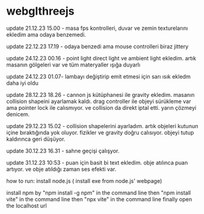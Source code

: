 # webglthreejs

update 21.12.23 15.00 - masa fps kontrolleri, duvar ve zemin texturelarını ekledim
ama odaya benzemedi.

update 22.12.23 17.19 - odaya benzedi ama mouse controlleri biraz jittery

update 24.12.23 00.16 - point light direct light ve ambient light ekledim. artık masanın gölgeleri var ve tüm materyaller ışığa duyarlı

update 24.12.23 01.07- lambayı değiştirip emit etmesi için sarı ısık ekledm daha iyi oldu

update 28.12.23 18.26 - cannon js kütüphanesi ile gravity ekledim. masanın collision shapeini ayarlamak kaldı. drag controller ile objeyi sürükleme var ama pointer lock ile calısmıyor. ve collision da direkt iptal etti. yarın çözmeyi denicem.

update 29.12.23 15.02 - collision shapelerini ayarladım. artık objeleri kutunun içine bıraktığında yok oluyor. fizikler ve gravity doğru calısıyor. objeyi tutup kaldırınca geri düşüyor.

update 30.12.23 16.31 - sahne geçişi çalışyor.

update 31.12.23 10:53 - puan için basit bi text ekledim. obje atılınca puan artıyor. ve obje atıldığı zaman ses efekti var.

how to run:
install node.js ( install exe from node.js' webpage)

install npm by "npm install -g npm" in the command line
then "npm install vite" in the command line
then "npx vite" in the command line
finally open the localhost url
